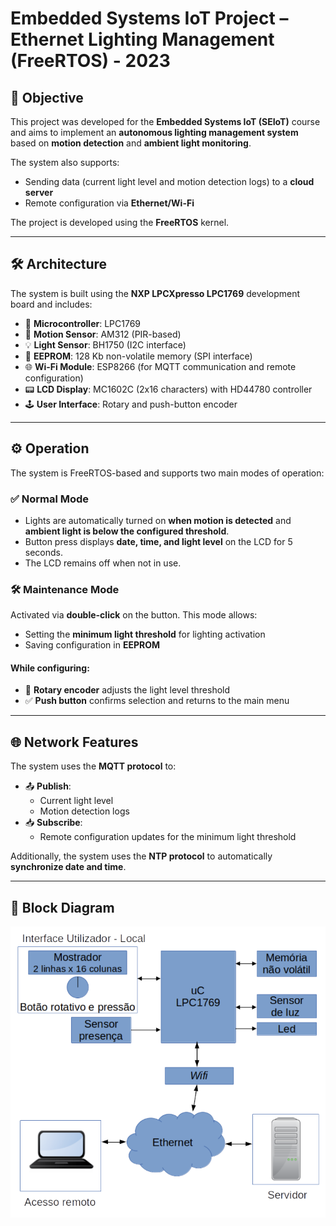 # Embedded Systems IoT Project – Ethernet Lighting Management (FreeRTOS) - 2023

## 🎯 Objective

This project was developed for the **Embedded Systems IoT (SEIoT)** course and aims to implement an **autonomous lighting management system** based on **motion detection** and **ambient light monitoring**.  

The system also supports:
- Sending data (current light level and motion detection logs) to a **cloud server**
- Remote configuration via **Ethernet/Wi-Fi**

The project is developed using the **FreeRTOS** kernel.

---

## 🛠️ Architecture

The system is built using the **NXP LPCXpresso LPC1769** development board and includes:

- 🧠 **Microcontroller**: LPC1769  
- 👀 **Motion Sensor**: AM312 (PIR-based)  
- 💡 **Light Sensor**: BH1750 (I2C interface)  
- 💾 **EEPROM**: 128 Kb non-volatile memory (SPI interface)  
- 🌐 **Wi-Fi Module**: ESP8266 (for MQTT communication and remote configuration)  
- 📟 **LCD Display**: MC1602C (2x16 characters) with HD44780 controller  
- 🕹️ **User Interface**: Rotary and push-button encoder  

---

## ⚙️ Operation

The system is FreeRTOS-based and supports two main modes of operation:

### ✅ Normal Mode

- Lights are automatically turned on **when motion is detected** and **ambient light is below the configured threshold**.
- Button press displays **date, time, and light level** on the LCD for 5 seconds.
- The LCD remains off when not in use.

### 🛠️ Maintenance Mode

Activated via **double-click** on the button. This mode allows:

- Setting the **minimum light threshold** for lighting activation  
- Saving configuration in **EEPROM**

#### While configuring:

- 🔄 **Rotary encoder** adjusts the light level threshold  
- ✅ **Push button** confirms selection and returns to the main menu  

---

## 🌐 Network Features

The system uses the **MQTT protocol** to:

- 📤 **Publish**:  
  - Current light level  
  - Motion detection logs  
- 📥 **Subscribe**:  
  - Remote configuration updates for the minimum light threshold

Additionally, the system uses the **NTP protocol** to automatically **synchronize date and time**.

---

## 🧩 Block Diagram

![System Block Diagram](./blocks.png)
